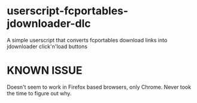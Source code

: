 # userscript-fcportables-jdownloader-dlc
A simple userscript that converts fcportables download links into jdownloader click'n'load buttons

# KNOWN ISSUE
Doesn't seem to work in Firefox based browsers, only Chrome.  Never took the time to figure out why.
